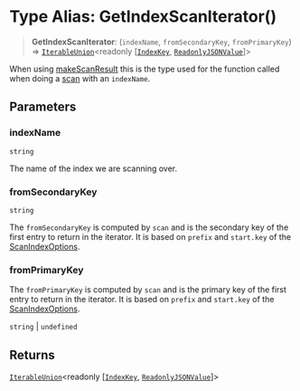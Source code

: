 # Type Alias: GetIndexScanIterator()

> **GetIndexScanIterator**: (`indexName`, `fromSecondaryKey`, `fromPrimaryKey`) => [`IterableUnion`](IterableUnion.md)\<readonly \[[`IndexKey`](IndexKey.md), [`ReadonlyJSONValue`](ReadonlyJSONValue.md)\]\>

When using [makeScanResult](../functions/makeScanResult.md) this is the type used for the function called when doing a [scan](../interfaces/ReadTransaction.md#scan) with an
`indexName`.

## Parameters

### indexName

`string`

The name of the index we are scanning over.

### fromSecondaryKey

`string`

The `fromSecondaryKey` is computed by `scan` and is
the secondary key of the first entry to return in the iterator. It is based
on `prefix` and `start.key` of the [ScanIndexOptions](ScanIndexOptions.md).

### fromPrimaryKey

The `fromPrimaryKey` is computed by `scan` and is the
primary key of the first entry to return in the iterator. It is based on
`prefix` and `start.key` of the [ScanIndexOptions](ScanIndexOptions.md).

`string` | `undefined`

## Returns

[`IterableUnion`](IterableUnion.md)\<readonly \[[`IndexKey`](IndexKey.md), [`ReadonlyJSONValue`](ReadonlyJSONValue.md)\]\>
